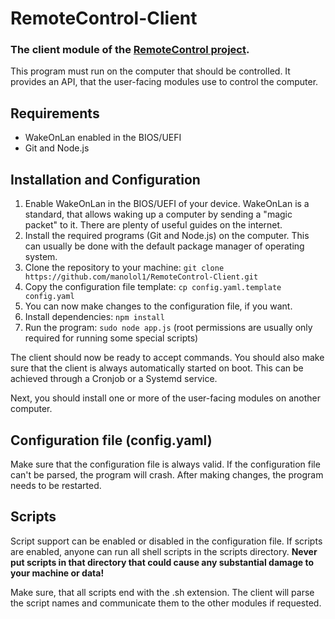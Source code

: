 # RemoteControl-Client
### The client module of the [RemoteControl project](https://github.com/manolol1/RemoteControl).

This program must run on the computer that should be controlled. It provides an API, that the user-facing modules use to control the computer.

## Requirements
* WakeOnLan enabled in the BIOS/UEFI
* Git and Node.js

## Installation and Configuration
1. Enable WakeOnLan in the BIOS/UEFI of your device. WakeOnLan is a standard, that allows waking up a computer by sending a "magic packet" to it. There are plenty of useful guides on the internet.
2. Install the required programs (Git and Node.js) on the computer. This can usually be done with the default package manager of operating system.
3. Clone the repository to your machine: `git clone https://github.com/manolol1/RemoteControl-Client.git`
4. Copy the configuration file template: `cp config.yaml.template config.yaml`
5. You can now make changes to the configuration file, if you want.
6. Install dependencies: `npm install`
7. Run the program: `sudo node app.js` (root permissions are usually only required for running some special scripts)

The client should now be ready to accept commands. You should also make sure that the client is always automatically started on boot. This can be achieved through a Cronjob or a Systemd service.

Next, you should install one or more of the user-facing modules on another computer. 

## Configuration file (config.yaml)
Make sure that the configuration file is always valid. If the configuration file can't be parsed, the program will crash. After making changes, the program needs to be restarted.

## Scripts
Script support can be enabled or disabled in the configuration file.
If scripts are enabled, anyone can run all shell scripts in the scripts directory. **Never put scripts in that directory that could cause any substantial damage to your machine or data!**

Make sure, that all scripts end with the .sh extension. The client will parse the script names and communicate them to the other modules if requested.
